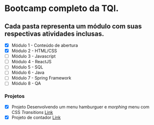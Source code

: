 # Bootcamp completo da TQI.

## Cada pasta representa um módulo com suas respectivas atividades inclusas.

- [x] Módulo 1 - Conteúdo de abertura
- [x] Módulo 2 - HTML/CSS
- [ ] Módulo 3 - Javascript
- [ ] Módulo 4 - ReactJS
- [ ] Módulo 5 - SQL
- [ ] Módulo 6 - Java
- [ ] Módulo 7 - Spring Framework
- [ ] Módulo 8 - QA

### Projetos
- [x] Projeto Desenvolvendo um menu hamburguer e *morphing* menu com CSS *Transitions* [Link](https://github.com/LucasSaladini/tqi_bootcamp/tree/main/first_project)
- [x] Projeto de contador [Link](https://github.com/LucasSaladini/tqi_bootcamp/tree/main/javascript/counter)